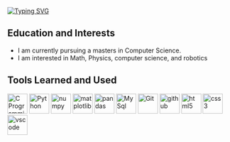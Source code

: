 <a href="https://git.io/typing-svg"><img src="https://readme-typing-svg.herokuapp.com?font=Orbitron&weight=600&size=30&duration=6000&pause=1000&color=2CF767&width=435&lines=%3E+Welcome+to+my+page!;%3E+A+storage+for+monstros...;%3E+I+mean+respectable+code;%3E+Just+a+small+disclaimer...;%3E+If+you+use+my+code;%3E+don't+blame+me+if+your;%3E+system+decides+to;%3E+Unalive+itself...;%3E+...;%3E+Why+are+you+still+here%3F;%3E+Nothing+better+to+do%3F;%3E+Oh+well+suit+yourself" alt="Typing SVG" /></a>

<h2>
  Education and Interests
</h2>
  <ul>
    <li>I am currently pursuing a masters in Computer Science. </li>
    <li>I am interested in Math, Physics, computer science, and robotics</li>
  </ul>

<h2>
   Tools Learned and Used
</h2>
<p align="left">
  <img src="https://cdn.jsdelivr.net/gh/devicons/devicon@latest/icons/c/c-original.svg" alt="C Programming Language" width="45" height="45"/>
  <img src="https://cdn.jsdelivr.net/gh/devicons/devicon@latest/icons/python/python-original-wordmark.svg" alt="Python" width="45" height="45"/>
  <img src="https://cdn.jsdelivr.net/gh/devicons/devicon@latest/icons/numpy/numpy-original.svg" alt="numpy" width="45" height="45"/>
  <img src="https://cdn.jsdelivr.net/gh/devicons/devicon@latest/icons/matplotlib/matplotlib-original.svg" alt="matplotlib" width="45" height="45"/>
  <img src="https://cdn.jsdelivr.net/gh/devicons/devicon@latest/icons/pandas/pandas-original-wordmark.svg" alt="pandas" width="45" height="45"/>
  <img src="https://cdn.jsdelivr.net/gh/devicons/devicon@latest/icons/mysql/mysql-original-wordmark.svg" alt="MySql" width="45" height="45"/>
  <img src="https://cdn.jsdelivr.net/gh/devicons/devicon@latest/icons/git/git-original.svg" alt="Git" width="45" height="45"/>
  <img src="https://cdn.jsdelivr.net/gh/devicons/devicon@latest/icons/github/github-original.svg" alt="github" width="45" height="45"/>
  <img src="https://cdn.jsdelivr.net/gh/devicons/devicon@latest/icons/html5/html5-original.svg" alt="html5" width="45" height="45"/>
  <img src="https://cdn.jsdelivr.net/gh/devicons/devicon@latest/icons/css3/css3-original.svg" alt="css3" width="45" height="45"/>
  <img src="https://cdn.jsdelivr.net/gh/devicons/devicon@latest/icons/vscode/vscode-original.svg" alt="vscode" width="45" height="45"/>        
</p>


